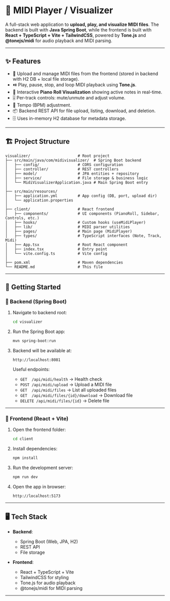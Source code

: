 # 🎹 MIDI Player / Visualizer

A full-stack web application to **upload, play, and visualize MIDI files**.
The backend is built with **Java Spring Boot**, while the frontend is built with **React + TypeScript + Vite + TailwindCSS**, powered by **Tone.js** and **@tonejs/midi** for audio playback and MIDI parsing.

---

## ✨ Features

* 🎵 Upload and manage MIDI files from the frontend (stored in backend with H2 DB + local file storage).
* ⏯️ Play, pause, stop, and loop MIDI playback using **Tone.js**.
* 🎹 Interactive **Piano Roll Visualization** showing active notes in real-time.
* 🎚️ Per-track controls: mute/unmute and adjust volume.
* 🎼 Tempo (BPM) adjustment.
* 📦 Backend REST API for file upload, listing, download, and deletion.
* 🗄️ Uses in-memory H2 database for metadata storage.

---

## 🏗️ Project Structure

```
visualizer/                     # Root project
├── src/main/java/com/midivisualizer/  # Spring Boot backend
│   ├── config/                 # CORS configuration
│   ├── controller/             # REST controllers
│   ├── model/                  # JPA entities + repository
│   ├── service/                # File storage & business logic
│   └── MidiVisualizerApplication.java # Main Spring Boot entry
│
├── src/main/resources/
│   ├── application.yml         # App config (DB, port, upload dir)
│   └── application.properties
│
├── client/                     # React frontend
│   ├── components/             # UI components (PianoRoll, Sidebar, Controls, etc.)
│   ├── hooks/                  # Custom hooks (useMidiPlayer)
│   ├── lib/                    # MIDI parser utilities
│   ├── pages/                  # Main page (MidiPlayer)
│   ├── types/                  # TypeScript interfaces (Note, Track, Midi)
│   ├── App.tsx                 # Root React component
│   ├── index.tsx               # Entry point
│   └── vite.config.ts          # Vite config
│
├── pom.xml                     # Maven dependencies
└── README.md                   # This file
```

---

## 🚀 Getting Started

### 🔧 Backend (Spring Boot)

1. Navigate to backend root:

   ```bash
   cd visualizer
   ```

2. Run the Spring Boot app:

   ```bash
   mvn spring-boot:run
   ```

3. Backend will be available at:

   ```
   http://localhost:8081
   ```

   Useful endpoints:

   * `GET  /api/midi/health` → Health check
   * `POST /api/midi/upload` → Upload a MIDI file
   * `GET  /api/midi/files` → List all uploaded files
   * `GET  /api/midi/files/{id}/download` → Download file
   * `DELETE /api/midi/files/{id}` → Delete file

---

### 🎨 Frontend (React + Vite)

1. Open the frontend folder:

   ```bash
   cd client
   ```

2. Install dependencies:

   ```bash
   npm install
   ```

3. Run the development server:

   ```bash
   npm run dev
   ```

4. Open the app in browser:

   ```
   http://localhost:5173
   ```

---

## 🖥️ Tech Stack

* **Backend**:

  * Spring Boot (Web, JPA, H2)
  * REST API
  * File storage

* **Frontend**:

  * React + TypeScript + Vite
  * TailwindCSS for styling
  * Tone.js for audio playback
  * @tonejs/midi for MIDI parsing

---
  <!--
## 📸 Screenshots (optional)
![A screenshot of the application's user interface](images/app_ui.png)

*Add screenshots of the piano roll, upload screen, and playback controls here.*

---
-->
